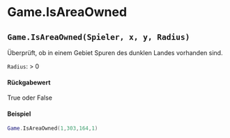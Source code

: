 # Game.IsAreaOwned

## `Game.IsAreaOwned(Spieler, x, y, Radius)`

Überprüft, ob in einem Gebiet Spuren des dunklen Landes vorhanden sind.

`Radius`: > 0

#### Rückgabewert

True oder False

#### Beispiel

```lua
Game.IsAreaOwned(1,303,164,1)
```

